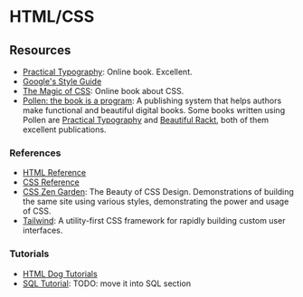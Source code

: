 HTML/CSS
========

Resources
---------

 - [Practical Typography](http://practicaltypography.com/):
   Online book.  Excellent.
 - [Google's Style Guide](https://google.github.io/styleguide/htmlcssguide.xml)
 - [The Magic of CSS](http://magicofcss.com/):
   Online book about CSS.
 - [Pollen: the book is a program](https://docs.racket-lang.org/pollen/):
   A publishing system that helps authors make functional and beautiful digital
   books.  Some books written using Pollen are
   [Practical Typography](http://practicaltypography.com/) and
   [Beautiful Rackt](http://beautifulracket.com/), both of them excellent
   publications.


### References

 - [HTML Reference](http://htmlreference.io/)
 - [CSS Reference](http://cssreference.io/)
 - [CSS Zen Garden](http://www.csszengarden.com/):
   The Beauty of CSS Design.
   Demonstrations of building the same site using various styles,
   demonstrating the power and usage of CSS.
 - [Tailwind](https://tailwindcss.com/):
   A utility-first CSS framework for rapidly building custom user interfaces.


### Tutorials

 - [HTML Dog Tutorials](http://htmldog.com/guides/)
 - [SQL Tutorial](http://sqlzoo.net/):
   TODO: move it into SQL section
